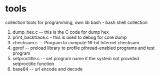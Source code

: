 # tools
collection tools for programming, own lib
bash - bash shell collection
1. dump_hex.c --  this is the C code for dump hex 
2. print_backtrace.c - this is used to debug for core dump
3. checksum.c  --  Program to compute 16-bit Internet checksum
4. gprof -- preload library to profile pthread-enabled programs and test program
5. setproctitle.c -- set program name if the system not provided setproctitle function
6. base64  -- url encode and decode
